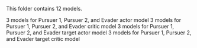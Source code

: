 This folder contains 12 models.

3 models for Pursuer 1, Pursuer 2, and Evader actor model
3 models for Pursuer 1, Pursuer 2, and Evader critic model
3 models for Pursuer 1, Pursuer 2, and Evader target actor model
3 models for Pursuer 1, Pursuer 2, and Evader target critic model
